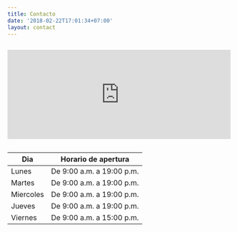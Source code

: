 ```yaml
---
title: Contacto
date: '2018-02-22T17:01:34+07:00'
layout: contact
---
```

<code>
<iframe
    src="https://www.google.com/maps/embed?pb=!1m18!1m12!1m3!1d3036.7576396967256!2d-3.6446654268684577!3d40.43636521090075!2m3!1f0!2f0!3f0!3m2!1i1024!2i768!4f13.1!3m3!1m2!1s0xd422f3f7441149d%3A0x83faa2e7627f236e!2sCalle%20de%20Elfo%2C%20116%2C%2028027%20Madrid!5e0!3m2!1ses!2ses!4v1616515900760!5m2!1ses!2ses"
    width="500"
    height="200"
    style="border:0;"
    allowfullscreen=""
    loading="lazy">
    </iframe>
    </code>


| Dia       | Horario de apertura   |
| --------- | --------------- |
| Lunes     | De 9:00 a.m. a 19:00 p.m. |
| Martes    | De 9:00 a.m. a 19:00 p.m. |
| Miercoles | De 9:00 a.m. a 19:00 p.m. |
| Jueves    | De 9:00 a.m. a 19:00 p.m. |
| Viernes   | De 9:00 a.m. a 15:00 p.m.  |
